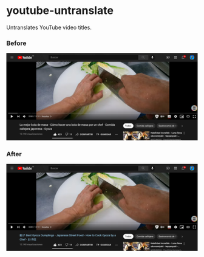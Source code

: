 # youtube-untranslate

Untranslates YouTube video titles.

### Before

![before](https://github.com/pipe01/youtube-untranslate/raw/master/.github/before.png)

### After

![after](https://github.com/pipe01/youtube-untranslate/raw/master/.github/after.png)
